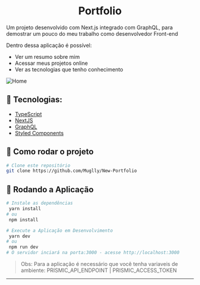 ﻿# <h1 align="center">Portfolio</h1>

Um projeto desenvolvido com Next.js integrado com GraphQL, para demostrar um pouco do meu trabalho como desenvolvedor Front-end

Dentro dessa aplicação é possível:

- Ver um resumo sobre mim
- Acessar meus projetos online
- Ver as tecnologias que tenho conhecimento

<div style="display:flex; flex-wrap: wrap; gap: 20px;" align='center'>
  <img src="https://rpsuza.vercel.app/img/Home.PNG" alt='Home' />
</div>

## 🔨 Tecnologias:

- [TypeScript](https://www.typescriptlang.org/)
- [NextJS](https://nextjs.org/)
- [GraphQL](https://graphql.org/)
- [Styled Components](https://styled-components.com/)


## 🚀 Como rodar o projeto

```bash
# Clone este repositório
git clone https://github.com/Muglly/New-Portfolio
```

## 🎲 Rodando a Aplicação

```bash
# Instale as dependências
 yarn install 
# ou 
 npm install

# Execute a Aplicação em Desenvolvimento
 yarn dev 
# ou 
 npm run dev
# O servidor inciará na porta:3000 - acesse http://localhost:3000
```
> Obs: Para a aplicação é necessário que você tenha variaveis de ambiente: PRISMIC_API_ENDPOINT | PRISMIC_ACCESS_TOKEN
<hr>
